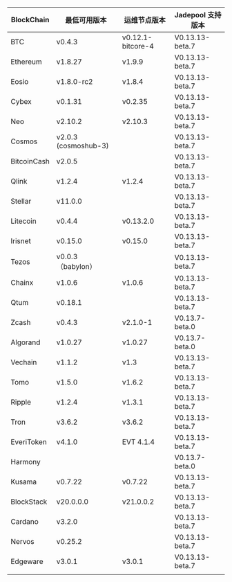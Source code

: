 | BlockChain  | 最低可用版本| 运维节点版本 | Jadepool 支持版本 |
| ----------- | ---------- | ---------- | ---------- |
| BTC         | v0.4.3    |    v0.12.1-bitcore-4  | V0.13.13-beta.7 |
| Ethereum    | v1.8.27     |     	v1.9.9 | V0.13.13-beta.7 |
| Eosio       | v1.8.0-rc2 | v1.8.4 | V0.13.13-beta.7 |
| Cybex       | v0.1.31    |   	v0.2.35  | V0.13.13-beta.7 |
| Neo         | v2.10.2    |    	v2.10.3 | V0.13.13-beta.7    |
| Cosmos      | v2.0.3 (cosmoshub-3)     |      | V0.13.13-beta.7 |
| BitcoinCash | v2.0.5     |      | V0.13.13-beta.7 |
| Qlink       | v1.2.4     |  	v1.2.4    | V0.13.13-beta.7 |
| Stellar     | v11.0.0    |     | V0.13.13-beta.7 |
| Litecoin    | v0.4.4     |   v0.13.2.0   | V0.13.13-beta.7 |
| Irisnet     | v0.15.0    |  v0.15.0	   | V0.13.13-beta.7 |
| Tezos       | v0.0.3 （babylon）   |      | V0.13.13-beta.7 |
| Chainx      | v1.0.6     |  v1.0.6    | V0.13.13-beta.7 |
| Qtum        | v0.18.1    |     | V0.13.13-beta.7 |
| Zcash       | v0.4.3     |   	v2.1.0-1   | V0.13.7-beta.0 |
| Algorand    | v1.0.27    |  v1.0.27    | V0.13.7-beta.0 |
| Vechain     | v1.1.2     |  v1.3    | V0.13.13-beta.7 |
| Tomo        | v1.5.0     |   v1.6.2   | V0.13.13-beta.7 |
| Ripple      | v1.2.4     |  	v1.3.1    | V0.13.13-beta.7 |
| Tron        | v3.6.2 |     	v3.6.2       | V0.13.13-beta.7 |
| EveriToken  | v4.1.0 |     EVT 4.1.4       | V0.13.13-beta.7 |
| Harmony     |            |            | V0.13.7-beta.0 |
| Kusama      | v0.7.22     |  v0.7.22   | V0.13.13-beta.7 |
| BlockStack  | v20.0.0.0 |     	v21.0.0.2       | V0.13.13-beta.7 |
| Cardano     | v3.2.0     |            | V0.13.13-beta.7           |
| Nervos      | v0.25.2   |            |  V0.13.13-beta.7        |
| Edgeware    | v3.0.1    | v3.0.1     |  V0.13.13-beta.7          |
|    |    |   |    |
